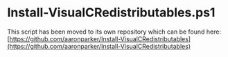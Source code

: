 # Install-VisualCRedistributables.ps1
This script has been moved to its own repository which can be found here: [https://github.com/aaronparker/Install-VisualCRedistributables](https://github.com/aaronparker/Install-VisualCRedistributables)
